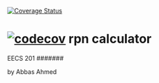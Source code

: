 [![Coverage Status](https://coveralls.io/repos/github/abbasaa/csprag-w19-rpn/badge.svg?branch=master)](https://coveralls.io/github/abbasaa/csprag-w19-rpn?branch=master)

[![codecov](https://codecov.io/gh/abbasaa/csprag-w19-rpn/branch/master/graph/badge.svg)](https://codecov.io/gh/abbasaa/csprag-w19-rpn)
rpn calculator
===============

EECS 201
#######

by Abbas Ahmed

